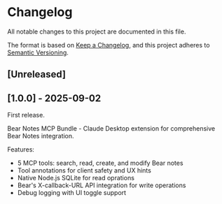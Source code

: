 # Changelog

All notable changes to this project are documented in this file.

The format is based on [Keep a Changelog](https://keepachangelog.com/en/1.1.0/),
and this project adheres to [Semantic Versioning](https://semver.org/spec/v2.0.0.html).

## [Unreleased]

## [1.0.0] - 2025-09-02

First release. 

Bear Notes MCP Bundle - Claude Desktop extension for comprehensive Bear Notes integration.

Features:
- 5 MCP tools: search, read, create, and modify Bear notes
- Tool annotations for client safety and UX hints
- Native Node.js SQLite for read oprations
- Bear's X-callback-URL API integration for write operations
- Debug logging with UI toggle support
